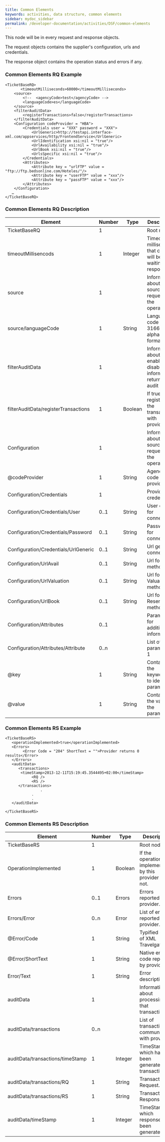 ```yaml
---
title: Common Elements
keywords: activities, data structure, common elements
sidebar: mydoc_sidebar
permalink: /developer-documentation/activities/DSF/common-elements
---
```


This node will be in every request and response objects.

The request objects contains the supplier's configuration, urls and
credentials.

The response object contains the operation status and errors if any.



### Common Elements RQ Example




    <TicketBaseRQ>
           <timeoutMilliseconds>60000</timeoutMilliseconds>
        <source>
            <!--  <agencyCode>test</agencyCode> -->
            <languageCode>es</languageCode>
        </source>
        <filterAuditData>
            <registerTransactions>false</registerTransactions>
        </filterAuditData>
        <Configuration codeProvider = "HBA">
            <Credentials user = "XXX" password = "XXX">
                <UrlGeneric>http://testapi.interface-xml.com/appservices/http/FrontendService</UrlGeneric>
                <UrlIdentification xsi:nil = "true"/>
                <UrlAvailability xsi:nil = "true"/>
                <UrlBook xsi:nil = "true"/>
                <UrlsSpecific xsi:nil = "true"/>
            </Credentials>
            <Attributes>
                <Attribute key = "urlFTP" value = "ftp://ftp.bedsonline.com/Hoteles/"/>
                <Attribute key = "userFTP" value = "xxx"/>
                <Attribute key = "passFTP" value = "xxx"/>
            </Attributes>
        </Configuration>
       …
    </TicketBaseRQ>



### Common Elements RQ Description




| **Element**				| **Number**	| **Type**	| **Description**				|
| ------------------------------------- | ------------- | ------------- | --------------------------------------------- |
| TicketBaseRQ         			| 1           	|		| Root node.					|
| timeoutMillisencods  			| 1    		| Integer	| Timeout in milliseconds that client will be waiting the response. |
| source               			| 1           	|		| Information about source requesting the operation. |
| source/languageCode  			| 1    		| String	| Language code (ISO 3166-1 alpha-2) format.	|
| filterAuditData      			| 1           	|		| Information about enable or disable information returned in audit data. |
| filterAuditData/registerTransactions	| 1    		| Boolean	| If true, registers the transactions  with provider.|
| Configuration        			| 1           	|		| Information about source requesting the  operation.|
| @codeProvider        			| 1    		| String	| Agency code of the provider.			|
| Configuration/Credentials		| 1           	|		| Provider credentials.				|
| Configuration/Credentials/User	| 0..1		| String	| User code for connection.			|
| Configuration/Credentials/Password	| 0..1 		| String	| Password for connection.			|
| Configuration/Credentials/UrlGeneric	| 0..1 		| String	| Url generic connection.			|
| Configuration/UrlAvail		| 0..1 		| String	| Url for Avail method.				|
| Configuration/UrlValuation		| 0..1 		| String	| Url for Valuation method.    			|
| Configuration/UrlBook			| 0..1 		| String	| Url for Reservation method.			|
| Configuration/Attributes		| 0..1        	|		| Parameters for additional information.	|
| Configuration/Attributes/Attribute	| 0..n        	|		| List of parameter.				1
| @key                 			| 1    		| String	| Contains the keyword/Id to identify a parameter. |
| @value               			| 1    		| String	| Contains the value of the parameter.		|



### Common Elements RS Example




    <TicketBaseRS>
       <operationImplemented>true</operationImplemented>
       <Errors>
            <Error Code = "204" ShortText = "">Provider returns 0 results</Error>
       </Errors>
       <auditData>
          <transactions>
           <timeStamp>2013-12-11T15:19:45.3544495+02:00</timeStamp>
                <RQ />
                <RS />
          </transactions>
                    .
                .
                .
       </auditData>

    </TicketBaseRS>



### Common Elements RS Description




| **Element**				| **Number**	| **Type**	| **Description**				|
| ------------------------------------- | ------------- | ------------- | --------------------------------------------- |
| TicketBaseRS          		| 1             |		| Root node.					|
| OperationImplemented  		| 1     	| Boolean	| If the operation is implemented by this provider or not. |
| Errors                		| 0..1  	| Errors	| Errors reported by provider.			|
| Errors/Error          		| 0..n  	| Error  	| List of errors reported by provider.		|
| @Error/Code           		| 1     	| String	|  Typified error of XML Travelgate.		|
| @Error/ShortText      		| 1     	| String 	| Native error code reported by provider.	|
| Error/Text            		| 1     	| String	| Error description.				|
| auditData             		| 1             |		| Information about processing that transaction. | 
| auditData/transactions		| 0..n          |		| List of transactions communicated with provider. |
| auditData/transactions/timeStamp 	| 1     	| Integer	| TimeStamp in which has been generated that transaction. |
| auditData/transactions/RQ		| 1     	| String	| Transaction Request.				|
| auditData/transactions/RS		| 1     	| String	| Transaction Response.				|
| auditData/timeStamp   		| 1     	| Integer	| TimeStamp which response has been generated.	|


